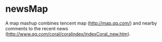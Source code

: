 newsMap
=======

A map mashup combines tencent map (http://map.qq.com/) and nearby comments to the recent news (http://www.qq.com/coral/coralindex/indexCoral_new.htm).
